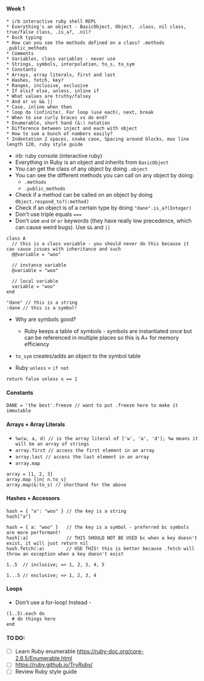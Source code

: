#### Week 1
```
* irb interactive ruby shell REPL
* Everything's an object - BasicObject, Object, .class, nil class, true/false class, .is_a?, .nil?
* Duck typing
* How can you see the methods defined on a class? .methods .public_methods
* Comments
* Variables, class variables - never use
* Strings, symbols, interpolation, to_s, to_sym
* Constants
* Arrays, array literals, first and last
* Hashes, fetch, key?
* Ranges, inclusive, exclusive
* If elsif else, unless, inline if
* What values are truthy/falsey
* And or vs && ||
* Case, inline when then
* loop do (infinite), For loop (use each), next, break
* When to use curly braces vs do end?
* Enumerable, short hand (&:) notation
* Difference between inject and each with object
* How to sum a bunch of numbers easily?
* Indentation 2 spaces, snake case, Spacing around blocks, max line length 120, ruby style guide
```

- irb: ruby console (interactive ruby)
- Everything in Ruby is an object and inherits from `BasicObject`
- You can get the class of any object by doing `.object`
- You can see the different methods you can call on any object by doing:
  - `.methods`
  - `.public_methods`
- Check if a method can be called on an object by doing `Object.respond_to?(:method)`
- Check if an object is of a certain type by doing `"dane".is_a?(Integer)`
- Don't use triple equals `===`
- Don't use `and` or `or` keywords (they have really low precedence, which can cause weird bugs). Use `&&` and `||`

```
class A
  // this is a class variable - you should never do this because it can cause issues with inheritance and such
  @@variable = "woo" 
  
  // instance variable
  @variable = "woo" 
  
  // local variable
  variable = "woo"
end
```


```
"dane" // this is a string
:dane // this is a symbol!
```
- Why are symbols good?
  - Ruby keeps a table of symbols - symbols are instantiated once but can be referenced in multiple places so this is A+ for memory efficiency
- `to_sym` creates/adds an object to the symbol table
  
- Ruby `unless` = `if not`
```
return false unless x == 1
```
  
#### Constants
`DANE = 'the best'.freeze // want to put .freeze here to make it immutable`

#### Arrays + Array Literals
- `%w(w, a, d) // is the array literal of ['w', 'a', 'd']; %w means it will be an array of strings`
- `array.first // access the first element in an array`
- `array.last // access the last element in an array`
- `array.map`
```
array = [1, 2, 3]
array.map {|n| n.to_s}
array.map(&:to_s) // shorthand for the above
```

#### Hashes + Accessors
```
hash = { "a": "woo" } // the key is a string
hash["a"]

hash = { a: "woo" }   // the key is a symbol - preferred bc symbols are more performant!
hash[:a]              // THIS SHOULD NOT BE USED bc when a key doesn't exist, it will just return nil
hash.fetch(:a)        // USE THIS! this is better because .fetch will throw an exception when a key doesn't exist
```

```
1..5  // inclusive; => 1, 2, 3, 4, 5

1...5 // exclusive; => 1, 2, 3, 4
```

#### Loops
- Don't use a for-loop! Instead -
```
(1..5).each do
  # do things here
end
```

#### TO DO:
- [ ] Learn Ruby enumerable https://ruby-doc.org/core-2.6.5/Enumerable.html
- [ ] https://ruby.github.io/TryRuby/ 
- [ ] Review Ruby style guide
